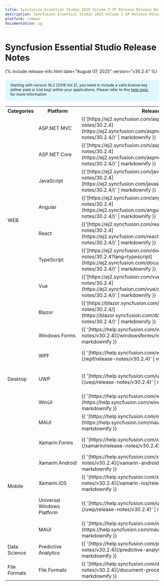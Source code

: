 ```yaml
---
title: Syncfusion Essential Studio 2025 Volume 2 SP Release Release Notes  
description: Syncfusion Essential Studio 2025 Volume 2 SP Release Release Notes  
platform: common
documentation: ug
---
```


# Syncfusion Essential Studio  Release Notes  

{% include release-info.html date="August 07, 2025"   version="v30.2.4" %} 

<style>
#license {
    font-size: .88em!important;
margin-top: 1.5em;     margin-bottom: 1.5em;
    background-color: #def8ff;
    padding: 10px 17px 14px;
}
</style>

<div id="license">
Starting with version 16.2 (2018 Vol 2), you need to include a valid license key (either paid or trial key) within your applications. 
Please refer to this <a href="/common/essential-studio/licensing/license-key">help topic</a> for more information 
</div>



<table>
<tr>
<th>
Categories</th><th>
Platform</th><th>
Release Notes</th><th>
Read Me</th></tr>
<tr>
<td rowspan="8">
WEB 
</td>
<td>
ASP.NET MVC
</td>
<td>{{'[https://ej2.syncfusion.com/aspnetmvc/documentation/release-notes/30.2.4](https://ej2.syncfusion.com/aspnetmvc/documentation/release-notes/30.2.4/)' | markdownify }}
</td>
<td>{{'[http://files2.syncfusion.com/Installs/v30.2.4/ReadMe/web/ASPMVC.html](http://files2.syncfusion.com/Installs/v30.2.4/ReadMe/web/ASPMVC.html)' | markdownify }}
</td>
</tr>
<tr>
<td>
ASP.NET Core	
</td>
<td>{{'[https://ej2.syncfusion.com/aspnetcore/documentation/release-notes/30.2.4](https://ej2.syncfusion.com/aspnetcore/documentation/release-notes/30.2.4/)' | markdownify }}
</td>
<td>{{'[http://files2.syncfusion.com/Installs/v30.2.4/ReadMe/web/ASPNETCORE.html](http://files2.syncfusion.com/Installs/v30.2.4/ReadMe/web/ASPNETCORE.html)' | markdownify }}
</td>
</tr>
<tr>
<td>
JavaScript
</td>
<td>{{'[https://ej2.syncfusion.com/javascript/documentation/release-notes/30.2.4](https://ej2.syncfusion.com/javascript/documentation/release-notes/30.2.4/)' | markdownify }}
</td>
<td>{{'[http://files2.syncfusion.com/Installs/v30.2.4/ReadMe/web/JavaScript.html](http://files2.syncfusion.com/Installs/v30.2.4/ReadMe/web/JavaScript.html)' | markdownify }}
</td>
</tr>
<tr>
<td>
Angular
</td>
<td>{{'[https://ej2.syncfusion.com/angular/documentation/release-notes/30.2.4](https://ej2.syncfusion.com/angular/documentation/release-notes/30.2.4/)' | markdownify }}
</td>
<td>{{'[http://files2.syncfusion.com/Installs/v30.2.4/ReadMe/web/Angular.html](http://files2.syncfusion.com/Installs/v30.2.4/ReadMe/web/Angular.html)' | markdownify }}
</td>
</tr>
<tr>
<td>
React
</td>
<td>{{'[https://ej2.syncfusion.com/react/documentation/release-notes/30.2.4](https://ej2.syncfusion.com/react/documentation/release-notes/30.2.4/)' | markdownify }}
</td>
<td>{{'[http://files2.syncfusion.com/Installs/v30.2.4/ReadMe/web/React.html](http://files2.syncfusion.com/Installs/v30.2.4/ReadMe/web/React.html)' | markdownify }}
</td>
</tr>
<tr>
<td>
TypeScript
</td>
<td>{{'[https://ej2.syncfusion.com/documentation/release-notes/30.2.4?lang=typescript](https://ej2.syncfusion.com/documentation/release-notes/30.2.4/)' | markdownify }}
</td>
<td>{{'[http://files2.syncfusion.com/Installs/v30.2.4/ReadMe/web/TypeScript.html](http://files2.syncfusion.com/Installs/v30.2.4/ReadMe/web/TypeScript.html)' | markdownify }}
</td>
</tr>
<tr>
<td>
Vue
</td>
<td>{{'[https://ej2.syncfusion.com/vue/documentation/release-notes/30.2.4](https://ej2.syncfusion.com/vue/documentation/release-notes/30.2.4/)' | markdownify }}
</td>
<td>{{'[http://files2.syncfusion.com/Installs/v30.2.4/ReadMe/web/Vue.html](http://files2.syncfusion.com/Installs/v30.2.4/ReadMe/web/Vue.html)' | markdownify }}
</td>
</tr>
<tr>
<td>
Blazor
</td>
<td>{{'[https://blazor.syncfusion.com/documentation/release-notes/30.2.4/](https://blazor.syncfusion.com/documentation/release-notes/30.2.4/)' | markdownify }}
</td>
<td>{{'[http://files2.syncfusion.com/Installs/v30.2.4/ReadMe/web/Blazor.html](http://files2.syncfusion.com/Installs/v30.2.4/ReadMe/web/Blazor.html)' | markdownify }}
</td>
</tr>
<tr>
<td rowspan="5">
Desktop
</td>
<td>
Windows Forms
</td>
<td>{{ '[https://help.syncfusion.com/windowsforms/release-notes/v30.2.4](/windowsforms/release-notes/v30.2.4)' | markdownify }}
</td>
<td>{{ '[http://files2.syncfusion.com/Installs/v30.2.4/ReadMe/WindowsForms.html](http://files2.syncfusion.com/Installs/v30.2.4/ReadMe/WindowsForms.html)' | markdownify }}
</td>
</tr>
<tr>
<td>
WPF
</td>
<td>{{ '[https://help.syncfusion.com/wpf/release-notes/v30.2.4](/wpf/release-notes/v30.2.4)' | markdownify }}
</td>
<td>{{ '[http://files2.syncfusion.com/Installs/v30.2.4/ReadMe/WPF.html](http://files2.syncfusion.com/Installs/v30.2.4/ReadMe/WPF.html)' | markdownify }}
</td>
</tr>
<tr>
<td>
UWP
</td>
<td>{{ '[https://help.syncfusion.com/uwp/release-notes/v30.2.4](/uwp/release-notes/v30.2.4)' | markdownify }}
</td>
<td>{{ '[http://files2.syncfusion.com/Installs/v30.2.4/ReadMe/UniversalWindows.html](http://files2.syncfusion.com/Installs/v30.2.4/ReadMe/UniversalWindows.html)' | markdownify }}
</td>
</tr>
<tr>
<td>
WinUI
</td>
<td>{{ '[https://help.syncfusion.com/winui/release-notes/v30.2.4](https://help.syncfusion.com/winui/release-notes/v30.2.4)' | markdownify }}
</td>
<td>{{ '[http://files2.syncfusion.com/Installs/v30.2.4/ReadMe/WinUI.html](http://files2.syncfusion.com/Installs/v30.2.4/ReadMe/WinUI.html)' | markdownify }}
</td>
</tr>
<tr>
<td>
MAUI
</td>
<td>{{ '[https://help.syncfusion.com/maui/release-notes/v30.2.4](https://help.syncfusion.com/maui/release-notes/v30.2.4)' | markdownify }}
</td>
<td>{{ '[http://files2.syncfusion.com/Installs/v30.2.4/ReadMe/.NETMAUI.html](http://files2.syncfusion.com/Installs/v30.2.4/ReadMe/.NETMAUI.html)' | markdownify }}
</td>
</tr>
<tr>
<td rowspan="5">
Mobile
</td>
<td>
Xamarin.Forms
</td>
<td>{{ '[https://help.syncfusion.com/xamarin/release-notes/v30.2.4](/xamarin/release-notes/v30.2.4)' | markdownify }}
</td>
<td>{{ '[http://files2.syncfusion.com/Installs/v30.2.4/ReadMe/Xamarin_Forms.html](http://files2.syncfusion.com/Installs/v30.2.4/ReadMe/Xamarin_Forms.html)' | markdownify }}
</td>
</tr>
<tr>
<td>
Xamarin.Android
</td>
<td>{{ '[https://help.syncfusion.com/xamarin-android/release-notes/v30.2.4](/xamarin-android/release-notes/v30.2.4)' | markdownify }}
</td>
<td>{{ '[http://files2.syncfusion.com/Installs/v30.2.4/ReadMe/Xamarin_Forms.html](http://files2.syncfusion.com/Installs/v30.2.4/ReadMe/Xamarin_Forms.html)' | markdownify }}
</td>
</tr>
<tr>
<td>
Xamarin.iOS
</td>
<td>{{ '[https://help.syncfusion.com/xamarin-ios/release-notes/v30.2.4](/xamarin-ios/release-notes/v30.2.4)' | markdownify }}
</td>
<td>{{ '[http://files2.syncfusion.com/Installs/v30.2.4/ReadMe/Xamarin_Forms.html](http://files2.syncfusion.com/Installs/v30.2.4/ReadMe/Xamarin_Forms.html)' | markdownify }}
</td>
</tr>
<tr>
<td>
Universal Windows Platform
</td>
<td>{{ '[https://help.syncfusion.com/uwp/release-notes/v30.2.4](/uwp/release-notes/v30.2.4)' | markdownify }}
</td>
<td>{{ '[http://files2.syncfusion.com/Installs/v30.2.4/ReadMe/UniversalWindows.html](http://files2.syncfusion.com/Installs/v30.2.4/ReadMe/UniversalWindows.html)' | markdownify }}
</td>
</tr>

<tr>
<td>
MAUI
</td>
<td>{{ '[https://help.syncfusion.com/maui/release-notes/v30.2.4](https://help.syncfusion.com/maui/release-notes/v30.2.4)' | markdownify }}
</td>
<td>{{ '[http://files2.syncfusion.com/Installs/v30.2.4/ReadMe/.NETMAUI.html](http://files2.syncfusion.com/Installs/v30.2.4/ReadMe/.NETMAUI.html)' | markdownify }}
</td>
</tr>



<tr>
<td>
Data Science
</td>
<td>
Predictive Analytics
</td>
<td>{{ '[https://help.syncfusion.com/predictive-analytics/release-notes/v30.2.4](/predictive-analytics/release-notes/v30.2.4)' | markdownify }}
</td>
<td>
</td>
</tr>
<tr>
<td>
File Formats
</td>
<td>
File Formats
</td>
<td>{{ '[https://help.syncfusion.com/document-processing/release-notes/v30.2.4](/document-processing/release-notes/v30.2.4)' | markdownify }}
</td>
<td>
</td>
</tr>
</table>